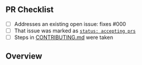 <!-- 👋 Hi, thanks for sending a PR to package-change-detector-action! 👛
Please fill out all fields below and make sure each item is true and [x] checked.
Otherwise we may not be able to review your PR. -->

## PR Checklist

- [ ] Addresses an existing open issue: fixes #000
- [ ] That issue was marked as [`status: accepting prs`](https://github.com/JoshuaKGoldberg/package-change-detector-action/issues?q=is%3Aopen+is%3Aissue+label%3A%22status%3A+accepting+prs%22)
- [ ] Steps in [CONTRIBUTING.md](https://github.com/JoshuaKGoldberg/package-change-detector-action/blob/main/.github/CONTRIBUTING.md) were taken

## Overview

<!-- Description of what is changed and how the code change does that. -->
